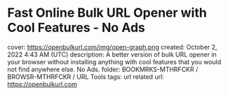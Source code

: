 # Fast Online Bulk URL Opener with Cool Features - No Ads

cover: https://openbulkurl.com/img/open-graph.png
created: October 2, 2022 4:43 AM (UTC)
description: A better version of bulk URL opener in your browser without installing anything with cool features that you would not find anywhere else. No Ads.
folder: BOOKMRKS-MTHRFCKR / BROWSR-MTHRFCKR / URL Tools
tags: url related
url: https://openbulkurl.com